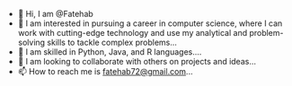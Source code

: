 - 👋 Hi, I am @Fatehab
- 👀 I am interested in pursuing a career in computer science, where I can work with cutting-edge technology and use my analytical and problem-solving skills to tackle complex problems...
- 🌱 I am skilled in Python, Java, and R languages....
- 💞️ I am looking to collaborate with others on projects and ideas... 
- 📫 How to reach me is fatehab72@gmail.com...

<!---
Fatehab/Fatehab is a ✨ special ✨ repository because its `README.md` (this file) appears on your GitHub profile.
You can click the Preview link to take a look at your changes.
--->
